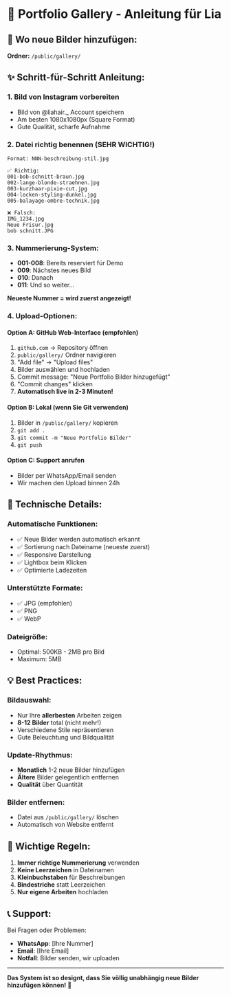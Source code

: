 # 📸 Portfolio Gallery - Anleitung für Lia

## 🎯 Wo neue Bilder hinzufügen:

**Ordner:** `/public/gallery/`

## ✨ Schritt-für-Schritt Anleitung:

### 1. Bild von Instagram vorbereiten
- Bild von @liahair._ Account speichern
- Am besten 1080x1080px (Square Format)
- Gute Qualität, scharfe Aufnahme

### 2. Datei richtig benennen (SEHR WICHTIG!)
```
Format: NNN-beschreibung-stil.jpg

✅ Richtig:
001-bob-schnitt-braun.jpg
002-lange-blonde-straehnen.jpg
003-kurzhaar-pixie-cut.jpg
004-locken-styling-dunkel.jpg
005-balayage-ombre-technik.jpg

❌ Falsch:
IMG_1234.jpg
Neue Frisur.jpg
bob schnitt.JPG
```

### 3. Nummerierung-System:
- **001-008**: Bereits reserviert für Demo
- **009**: Nächstes neues Bild  
- **010**: Danach
- **011**: Und so weiter...

**Neueste Nummer = wird zuerst angezeigt!**

### 4. Upload-Optionen:

#### Option A: GitHub Web-Interface (empfohlen)
1. `github.com` → Repository öffnen
2. `public/gallery/` Ordner navigieren
3. "Add file" → "Upload files"
4. Bilder auswählen und hochladen
5. Commit message: "Neue Portfolio Bilder hinzugefügt"
6. "Commit changes" klicken
7. **Automatisch live in 2-3 Minuten!**

#### Option B: Lokal (wenn Sie Git verwenden)
1. Bilder in `/public/gallery/` kopieren
2. `git add .`
3. `git commit -m "Neue Portfolio Bilder"`
4. `git push`

#### Option C: Support anrufen
- Bilder per WhatsApp/Email senden
- Wir machen den Upload binnen 24h

## 🔧 Technische Details:

### Automatische Funktionen:
- ✅ Neue Bilder werden automatisch erkannt
- ✅ Sortierung nach Dateiname (neueste zuerst)
- ✅ Responsive Darstellung
- ✅ Lightbox beim Klicken
- ✅ Optimierte Ladezeiten

### Unterstützte Formate:
- ✅ JPG (empfohlen)
- ✅ PNG
- ✅ WebP

### Dateigröße:
- Optimal: 500KB - 2MB pro Bild
- Maximum: 5MB

## 💡 Best Practices:

### Bildauswahl:
- Nur Ihre **allerbesten** Arbeiten zeigen
- **8-12 Bilder** total (nicht mehr!)
- Verschiedene Stile repräsentieren
- Gute Beleuchtung und Bildqualität

### Update-Rhythmus:
- **Monatlich** 1-2 neue Bilder hinzufügen
- **Ältere** Bilder gelegentlich entfernen
- **Qualität** über Quantität

### Bilder entfernen:
- Datei aus `/public/gallery/` löschen
- Automatisch von Website entfernt

## 🚨 Wichtige Regeln:

1. **Immer richtige Nummerierung** verwenden
2. **Keine Leerzeichen** in Dateinamen
3. **Kleinbuchstaben** für Beschreibungen
4. **Bindestriche** statt Leerzeichen
5. **Nur eigene Arbeiten** hochladen

## 📞 Support:

Bei Fragen oder Problemen:
- **WhatsApp**: [Ihre Nummer]
- **Email**: [Ihre Email]
- **Notfall**: Bilder senden, wir uploaden

---

**Das System ist so designt, dass Sie völlig unabhängig neue Bilder hinzufügen können! 🎉**